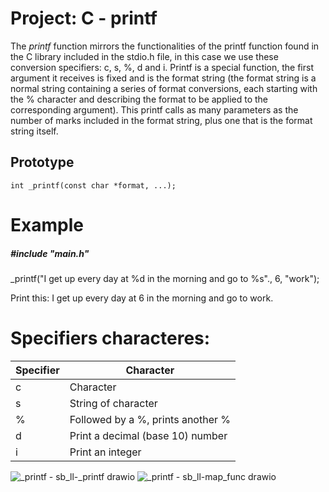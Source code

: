 # Project: C - printf
The _printf_ function mirrors the functionalities of the printf function found in the C library included in the stdio.h file, in this case we use these conversion specifiers: c, s, %, d and i.
Printf is a special function, the first argument it receives is fixed and is the format string (the format string is a normal string containing a series of format conversions, each starting with the % character and describing the format to be applied to the corresponding argument).
This printf calls as many parameters as the number of marks included in the format string, plus one that is the format string itself.

## Prototype
```
int _printf(const char *format, ...);
```
# Example
##### #include "main.h"
_printf("I get up every day at %d in the morning and go to %s"., 6, "work");

Print this:
I get up every day at 6 in the morning and go to work.

# Specifiers characteres:
| Specifier | Character |
| ------------- | ------------- |
|  c  |  Character  |
|  s  | String of character  |
|  %  |  Followed by a %, prints another %  |
|  d  |  Print a decimal (base 10) number  |
|  i  |  Print an integer  |
![_printf - sb_ll-_printf drawio](https://user-images.githubusercontent.com/105693785/178490677-1af52459-6db4-4f9d-a0a7-74b83e275210.png)
![_printf - sb_ll-map_func drawio](https://user-images.githubusercontent.com/105693785/178490694-98fe8cb2-16a8-4ff6-b2d1-1fefaf2f380b.png)
